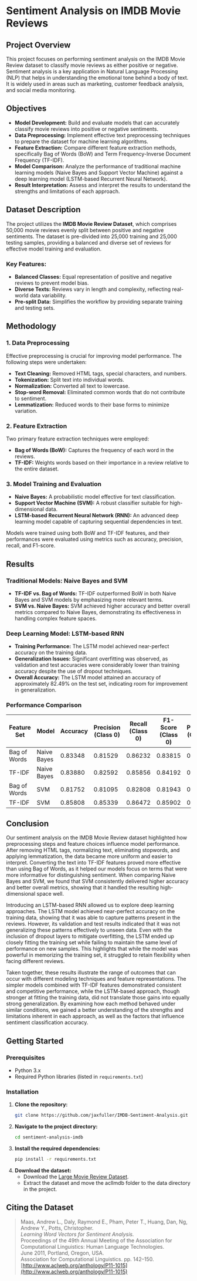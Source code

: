 # Sentiment Analysis on IMDB Movie Reviews

## **Project Overview**

This project focuses on performing sentiment analysis on the IMDB Movie Review dataset to classify movie reviews as either positive or negative. Sentiment analysis is a key application in Natural Language Processing (NLP) that helps in understanding the emotional tone behind a body of text. It is widely used in areas such as marketing, customer feedback analysis, and social media monitoring.

## **Objectives**

- **Model Development:** Build and evaluate models that can accurately classify movie reviews into positive or negative sentiments.
- **Data Preprocessing:** Implement effective text preprocessing techniques to prepare the dataset for machine learning algorithms.
- **Feature Extraction:** Compare different feature extraction methods, specifically Bag of Words (BoW) and Term Frequency-Inverse Document Frequency (TF-IDF).
- **Model Comparison:** Analyze the performance of traditional machine learning models (Naive Bayes and Support Vector Machine) against a deep learning model (LSTM-based Recurrent Neural Network).
- **Result Interpretation:** Assess and interpret the results to understand the strengths and limitations of each approach.

## **Dataset Description**

The project utilizes the **IMDB Movie Review Dataset**, which comprises 50,000 movie reviews evenly split between positive and negative sentiments. The dataset is pre-divided into 25,000 training and 25,000 testing samples, providing a balanced and diverse set of reviews for effective model training and evaluation.

### **Key Features:**

- **Balanced Classes:** Equal representation of positive and negative reviews to prevent model bias.
- **Diverse Texts:** Reviews vary in length and complexity, reflecting real-world data variability.
- **Pre-split Data:** Simplifies the workflow by providing separate training and testing sets.

## **Methodology**

### **1. Data Preprocessing**

Effective preprocessing is crucial for improving model performance. The following steps were undertaken:

- **Text Cleaning:** Removed HTML tags, special characters, and numbers.
- **Tokenization:** Split text into individual words.
- **Normalization:** Converted all text to lowercase.
- **Stop-word Removal:** Eliminated common words that do not contribute to sentiment.
- **Lemmatization:** Reduced words to their base forms to minimize variation.

### **2. Feature Extraction**

Two primary feature extraction techniques were employed:

- **Bag of Words (BoW):** Captures the frequency of each word in the reviews.
- **TF-IDF:** Weights words based on their importance in a review relative to the entire dataset.

### **3. Model Training and Evaluation**

- **Naive Bayes:** A probabilistic model effective for text classification.
- **Support Vector Machine (SVM):** A robust classifier suitable for high-dimensional data.
- **LSTM-based Recurrent Neural Network (RNN):** An advanced deep learning model capable of capturing sequential dependencies in text.

Models were trained using both BoW and TF-IDF features, and their performances were evaluated using metrics such as accuracy, precision, recall, and F1-score.

## **Results**

### **Traditional Models: Naive Bayes and SVM**

- **TF-IDF vs. Bag of Words:** TF-IDF outperformed BoW in both Naive Bayes and SVM models by emphasizing more relevant terms.
- **SVM vs. Naive Bayes:** SVM achieved higher accuracy and better overall metrics compared to Naive Bayes, demonstrating its effectiveness in handling complex feature spaces.

### **Deep Learning Model: LSTM-based RNN**

- **Training Performance:** The LSTM model achieved near-perfect accuracy on the training data.
- **Generalization Issues:** Significant overfitting was observed, as validation and test accuracies were considerably lower than training accuracy despite the use of dropout techniques.
- **Overall Accuracy:** The LSTM model attained an accuracy of approximately 82.49% on the test set, indicating room for improvement in generalization.

### **Performance Comparison**

| Feature Set   | Model        | Accuracy | Precision (Class 0) | Recall (Class 0) | F1-Score (Class 0) | Precision (Class 1) | Recall (Class 1) | F1-Score (Class 1) |
|---------------|--------------|----------|---------------------|------------------|--------------------|---------------------|------------------|--------------------|
| Bag of Words  | Naive Bayes  | 0.83348  | 0.81529             | 0.86232          | 0.83815            | 0.85389             | 0.80464          | 0.82854            |
| TF-IDF        | Naive Bayes  | 0.83880  | 0.82592             | 0.85856          | 0.84192            | 0.85274             | 0.81904          | 0.83555            |
| Bag of Words  | SVM          | 0.81752  | 0.81095             | 0.82808          | 0.81943            | 0.82437             | 0.80696          | 0.81557            |
| TF-IDF        | SVM          | 0.85808  | 0.85339             | 0.86472          | 0.85902            | 0.86290             | 0.85144          | 0.85713            |

## **Conclusion**

Our sentiment analysis on the IMDB Movie Review dataset highlighted how preprocessing steps and feature choices influence model performance. After removing HTML tags, normalizing text, eliminating stopwords, and applying lemmatization, the data became more uniform and easier to interpret. Converting the text into TF-IDF features proved more effective than using Bag of Words, as it helped our models focus on terms that were more informative for distinguishing sentiment. When comparing Naive Bayes and SVM, we found that SVM consistently delivered higher accuracy and better overall metrics, showing that it handled the resulting high-dimensional space well.

Introducing an LSTM-based RNN allowed us to explore deep learning approaches. The LSTM model achieved near-perfect accuracy on the training data, showing that it was able to capture patterns present in the reviews. However, its validation and test results indicated that it was not generalizing these patterns effectively to unseen data. Even with the inclusion of dropout layers to mitigate overfitting, the LSTM ended up closely fitting the training set while failing to maintain the same level of performance on new samples. This highlights that while the model was powerful in memorizing the training set, it struggled to retain flexibility when facing different reviews.

Taken together, these results illustrate the range of outcomes that can occur with different modeling techniques and feature representations. The simpler models combined with TF-IDF features demonstrated consistent and competitive performance, while the LSTM-based approach, though stronger at fitting the training data, did not translate those gains into equally strong generalization. By examining how each method behaved under similar conditions, we gained a better understanding of the strengths and limitations inherent in each approach, as well as the factors that influence sentiment classification accuracy.

## **Getting Started**

### **Prerequisites**

- Python 3.x
- Required Python libraries (listed in `requirements.txt`)

### **Installation**

1. **Clone the repository:**
   ```bash
   git clone https://github.com/jaxfuller/IMDB-Sentiment-Analysis.git

2. **Navigate to the project directory:**
    ```bash
    cd sentiment-analysis-imdb

3. **Install the required dependencies:**
    ```bash
    pip install -r requirements.txt

4. **Download the dataset:**
    * Download the [Large Movie Review Dataset](https://ai.stanford.edu/~amaas/data/sentiment/).
    * Extract the dataset and move the aclImdb folder to the data directory in the project.

## **Citing the Dataset**

> Maas, Andrew L., Daly, Raymond E., Pham, Peter T., Huang, Dan, Ng, Andrew Y., Potts, Christopher.  
> *Learning Word Vectors for Sentiment Analysis.*  
> Proceedings of the 49th Annual Meeting of the Association for Computational Linguistics: Human Language Technologies.  
> June 2011, Portland, Oregon, USA.  
> Association for Computational Linguistics. pp. 142–150.  
> [http://www.aclweb.org/anthology/P11-1015](http://www.aclweb.org/anthology/P11-1015)